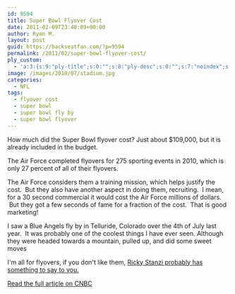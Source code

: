 ```yaml
---
id: 9594
title: Super Bowl Flyover Cost
date: 2011-02-09T23:40:09+00:00
author: Ryan M.
layout: post
guid: https://backseatfan.com/?p=9594
permalink: /2011/02/super-bowl-flyover-cost/
ply_custom:
  - 'a:3:{s:9:"ply-title";s:0:"";s:8:"ply-desc";s:0:"";s:7:"noindex";s:0:"";}'
image: /images/2010/07/stadium.jpg
categories:
  - NFL
tags:
  - flyover cost
  - super bowl
  - super bowl fly by
  - super bowl flyover
---
```


<div class="entry">
  <p>
    How much did the Super Bowl flyover cost? Just about $109,000, but it is already included in the budget.
  </p>

  <p>
    The Air Force completed flyovers for 275 sporting events in 2010, which is only 27 percent of all of their flyovers.
  </p>

  <p>
    The Air Force considers them a training mission, which helps justify the cost.  But they also have another aspect in doing them, recruiting.  I mean, for a 30 second commercial it would cost the Air Force millions of dollars.  But they got a few seconds of fame for a fraction of the cost.  That is good marketing!
  </p>

  <p>
    I saw a Blue Angels fly by in Telluride, Colorado over the 4th of July last year.  It was probably one of the coolest things I have ever seen. Although they were headed towards a mountain, pulled up, and did some sweet moves
  </p>

  <p>
    I'm all for flyovers, if you don't like them, <a href="https://www.youtube.com/watch?v=kg9B7V_sKc8">Ricky Stanzi probably has something to say to you.</a>
  </p>

  <p>
    <a href="https://www.cnbc.com/id/41495109">Read the full article on CNBC</a>
  </p>

  <p>
  </p>
</div>

